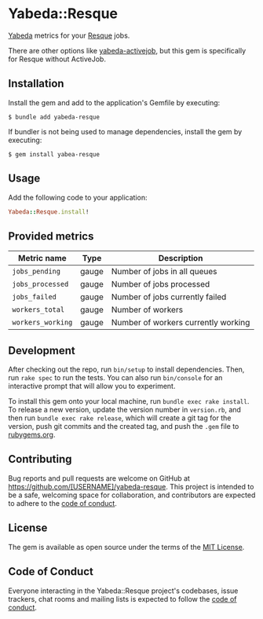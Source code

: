 # Yabeda::Resque

[Yabeda](https://github.com/yabeda-rb/yabeda) metrics for your [Resque](https://github.com/resque/resque) jobs.

There are other options like [yabeda-activejob](https://github.com/Fullscript/yabeda-activejob), but this gem is specifically for Resque without ActiveJob.

## Installation

Install the gem and add to the application's Gemfile by executing:

    $ bundle add yabeda-resque

If bundler is not being used to manage dependencies, install the gem by executing:

    $ gem install yabea-resque

## Usage

Add the following code to your application:

```ruby
Yabeda::Resque.install!
```

## Provided metrics

| Metric name | Type | Description              |
|-------------|------|--------------------------|
| `jobs_pending` | gauge | Number of jobs in all queues |
| `jobs_processed` | gauge | Number of jobs processed |
| `jobs_failed` | gauge | Number of jobs currently failed |
| `workers_total` | gauge | Number of workers |
| `workers_working` | gauge | Number of workers currently working |

## Development

After checking out the repo, run `bin/setup` to install dependencies. Then, run `rake spec` to run the tests. You can also run `bin/console` for an interactive prompt that will allow you to experiment.

To install this gem onto your local machine, run `bundle exec rake install`. To release a new version, update the version number in `version.rb`, and then run `bundle exec rake release`, which will create a git tag for the version, push git commits and the created tag, and push the `.gem` file to [rubygems.org](https://rubygems.org).

## Contributing

Bug reports and pull requests are welcome on GitHub at https://github.com/[USERNAME]/yabeda-resque. This project is intended to be a safe, welcoming space for collaboration, and contributors are expected to adhere to the [code of conduct](https://github.com/[USERNAME]/yabeda-resque/blob/main/CODE_OF_CONDUCT.md).

## License

The gem is available as open source under the terms of the [MIT License](https://opensource.org/licenses/MIT).

## Code of Conduct

Everyone interacting in the Yabeda::Resque project's codebases, issue trackers, chat rooms and mailing lists is expected to follow the [code of conduct](https://github.com/[USERNAME]/yabeda-resque/blob/main/CODE_OF_CONDUCT.md).
